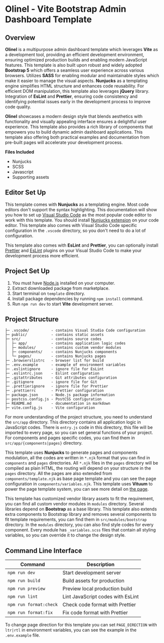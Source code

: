 # Olinel - Vite Bootstrap Admin Dashboard Template

## Overview

**Olinel** is a multipurpose admin dashboard template which leverages **Vite** as a development tool, providing an efficient development environment, ensuring optimized production builds and enabling modern JavaScript features. This template is also built upon robust and widely adopted **Bootstrap 5** which offers a seamless user experience across various browsers. Utilizes **SASS** for enabling modular and maintainable styles which make it easier to manage the visual aspects. **Nunjucks** as a templating engine simplifies HTML structure and enhances code reusability. For efficient DOM manipulation, this template also leverages **jQuery** library. Integration of **EsLint** and **Prettier**, ensuring code consistency and identifying potential issues early in the development process to improve code quality.

**Olinel** showcases a modern design style that blends aesthetics with functionality and visually appealing interface ensures a delightful user experience. This template also provides a rich library of components that empowers you to build dynamic admin dashboard applications. This template also offering both practical examples and documentation from pre-built pages will accelerate your development process.

**Files Included**

- Nunjucks
- SCSS
- Javascript
- Supporting assets

## Editor Set Up

This template comes with **Nunjucks** as a templating engine. Most code editors don't support the syntax highlighting. This documentation will show you how to set up [Visual Studio Code](https://code.visualstudio.com) as the most popular code editor to work with this template. You should install [Nunjucks extension](https://marketplace.visualstudio.com/items?itemName=ronnidc.nunjucks) on your code editor. This template also comes with Visual Studio Code specific configuration in the `.vscode` directory, so you don't need to do a lot of configuration.

This template also comes with **EsLint** and **Prettier**, you can optionally install [Prettier](https://marketplace.visualstudio.com/items?itemName=esbenp.prettier-vscode) and [EsLint](https://marketplace.visualstudio.com/items?itemName=dbaeumer.vscode-eslint) plugins on your Visual Studio Code to make your development process more efficient.

## Project Set Up

1. You must have [Node.js](https://nodejs.org) installed on your computer.
2. Extract downloaded package from marketplace.
3. Start terminal on `template` directory.
4. Install package dependencies by running `npm install` command.
5. Run `npm run dev` to start **Vite** development server.

## Project Structure

```
├─ .vscode/          - contains Visual Studio Code configuration
├─ public/           - contains static assets
├─ src/              - contains source codes
│  ├─ app/           - contains application logic codes
│  ├─ modules/       - contains custom vendor modules
│  ├─ components/    - contains Nunjucks components
│  └─ pages/         - contains Nunjucks pages
├─ .browserslistrc   - browser list for build
├─ .env.example      - example of environment variables
├─ .eslintignore     - ignore file for EsLint
├─ .eslintrc.json    - Eslint configuration
├─ .gitattributes    - Git attributes configuration
├─ .gitignore        - ignore file for Git
├─ .prettierignore   - ignore file for Prettier
├─ .prettierrc       - Prettier configuration
├─ package.json      - Node.js package information
├─ postcss.config.js - PostCSS configuration
├─ README.md         - documentation in markdown
├─ vite.config.js    - Vite configuration
```

For more understanding of the project structure, you need to understand the `src/app` directory. This directory contains all application logic in JavaScript codes. There is `entry.js` code in this directory, this file will be imported to every page, so you can set general functions of your project. For components and pages specific codes, you can find them in `src/app/{components|pages}` directory.

This template uses **Nunjucks** to generate pages and components modulation, all the codes are written in `*.njk` format that you can find in `components` and `pages` directories. All `*.njk` files in the `pages` directory will be compiled as plain HTML, the routing will depend on your structure in the `pages` directory. All the pages are also extended from `components/template.njk` as base page template and you can see the page configuration in `components/variables.njk`. This template uses **Vituum** to power the page template system, you can see more detail on [the page](https://vituum.dev/guide/template-engines.html).

This template has customized vendor library assets to fit the requirement, you can find all custom vendor modules in `modules` directory. Several libraries depend on **Bootstrap** as a base library. This template also extends extra components to Bootstrap library and removes several components to fit template requirements, you can find them in `src/modules/bootstrap` directory. In the `modules` directory, you can also find style codes for every component. Every module has `_variables.scss` files that contain all styling variables, so you can override it to change the design style.

## Command Line Interface

| Command                | Description                       |
| ---------------------- | --------------------------------- |
| `npm run dev`          | Start development server          |
| `npm run build`        | Build assets for production       |
| `npm run preview`      | Preview local production build    |
| `npm run lint`         | Lint JavaScript codes with EsLint |
| `npm run format:check` | Check code format with Prettier   |
| `npm run format:fix`   | Fix code format with Prettier     |

To change page direction for this template you can set `PAGE_DIRECTION` with `ltr|rtl` in environment variables, you can see the example in the  `.env.example` file.
